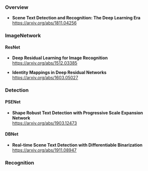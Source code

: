 ### Overview
- **Scene Text Detection and Recognition: The Deep Learning Era**  
https://arxiv.org/abs/1811.04256  

### ImageNetwork
#### ResNet  
- **Deep Residual Learning for Image Recognition**  
https://arxiv.org/abs/1512.03385

- **Identity Mappings in Deep Residual Networks**  
https://arxiv.org/abs/1603.05027   

### Detection
#### PSENet
- **Shape Robust Text Detection with Progressive Scale Expansion Network**  
https://arxiv.org/abs/1903.12473  

#### DBNet 
- **Real-time Scene Text Detection with Differentiable Binarization**  
https://arxiv.org/abs/1911.08947  

### Recognition
